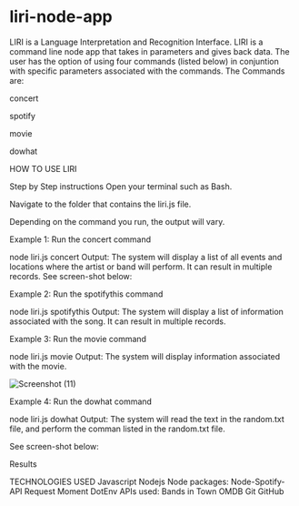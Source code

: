 # liri-node-app
LIRI is a Language Interpretation and Recognition Interface. LIRI is a command line node app that takes in parameters and gives back data. The user has the option of using four commands (listed below) in conjuntion with specific parameters associated with the commands. The Commands are:

concert

spotify

movie

dowhat

HOW TO USE LIRI


Step by Step instructions
Open your terminal such as Bash.

Navigate to the folder that contains the liri.js file.

Depending on the command you run, the output will vary.

Example 1: Run the concert command

 node liri.js concert <name of artist or band>
Output: The system will display a list of all events and locations where the artist or band will perform. It can result in multiple records.  See screen-shot below:
 




Example 2: Run the spotifythis command

 node liri.js spotifythis <name of song>
Output: The system will display a list of information associated with the song. It can result in multiple records. 

 



Example 3: Run the movie command

 node liri.js movie <name of movie>
Output: The system will display information associated with the movie. 

 ![Screenshot (11)](https://user-images.githubusercontent.com/45401868/56178279-ba4d2e00-5fcf-11e9-8086-1843c4723ff0.png)




Example 4: Run the dowhat command

 node liri.js dowhat
Output: The system will read the text in the random.txt file, and perform the comman listed in the random.txt file.

See screen-shot below:

 


Results

TECHNOLOGIES USED
Javascript
Nodejs
Node packages:
Node-Spotify-API
Request
Moment
DotEnv
APIs used:
Bands in Town
OMDB
Git
GitHub
